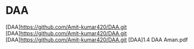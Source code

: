 # DAA
[DAA]https://github.com/Amit-kumar420/DAA.git
[DAA]https://github.com/Amit-kumar420/DAA.git
[DAA]https://github.com/Amit-kumar420/DAA.git
[DAA]1.4 DAA Aman.pdf
